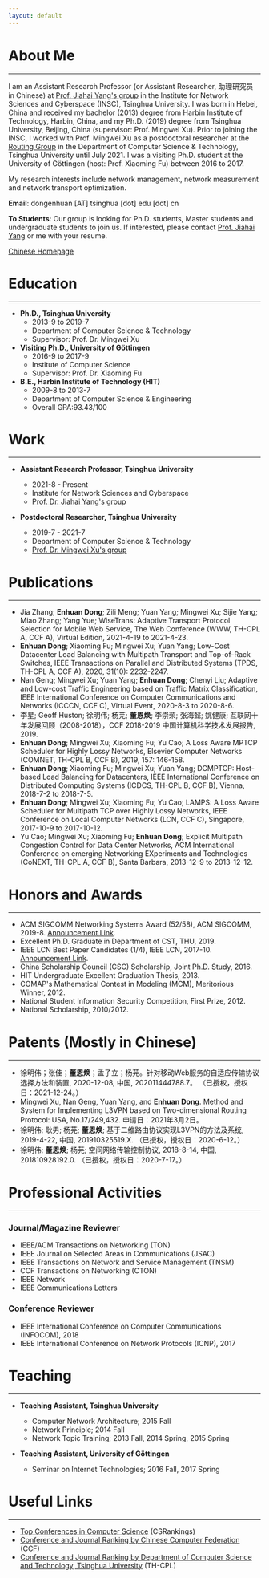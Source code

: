 ```yaml
---
layout: default
---
```


# About Me

* * *

I am an Assistant Research Professor (or Assistant Researcher, 助理研究员 in Chinese) at [Prof. Jiahai Yang's group](http://nmgroup.tsinghua.edu.cn/yjh/) in the Institute for Network Sciences and Cyberspace (INSC), Tsinghua University. I was born in Hebei, China and received my bachelor (2013) degree from Harbin Institute of Technology, Harbin, China, and my Ph.D. (2019) degree from Tsinghua University, Beijing, China (supervisor: Prof. Mingwei Xu). Prior to joining the INSC, I worked with Prof. Mingwei Xu as a postdoctoral researcher at the [Routing Group](http://routing.netlab.edu.cn/) in the Department of Computer Science & Technology, Tsinghua University until July 2021. I was a visiting Ph.D. student at the University of Göttingen (host: Prof. Xiaoming Fu) between 2016 to 2017.

My research interests include network management, network measurement and network transport optimization.

**Email**: dongenhuan \[AT\] tsinghua \[dot\] edu \[dot\] cn

**To Students**: Our group is looking for Ph.D. students, Master students and undergraduate students to join us. If interested, please contact [Prof. Jiahai Yang](http://nmgroup.tsinghua.edu.cn/yjh/) or me with your resume.

[Chinese Homepage](https://tsinghuadong.github.io/cn-tsinghuadong-personal-website/)

# Education

* * *

- **Ph.D., Tsinghua University**
  - 2013-9 to 2019-7
  - Department of Computer Science & Technology
  - Supervisor: Prof. Dr. Mingwei Xu
- **Visiting Ph.D., University of Göttingen**
  - 2016-9 to 2017-9
  - Institute of Computer Science
  - Supervisor: Prof. Dr. Xiaoming Fu
- **B.E., Harbin Institute of Technology (HIT)**
  - 2009-8 to 2013-7
  - Department of Computer Science & Engineering
  - Overall GPA:93.43/100

# Work

* * *

- **Assistant Research Professor, Tsinghua University**
  - 2021-8 - Present
  - Institute for Network Sciences and Cyberspace
  - [Prof. Dr. Jiahai Yang's group](http://nmgroup.tsinghua.edu.cn/yjh/)

- **Postdoctoral Researcher, Tsinghua University**
  - 2019-7 - 2021-7
  - Department of Computer Science & Technology
  - [Prof. Dr. Mingwei Xu's group](http://routing.netlab.edu.cn/tiki-index.php?page=Mingwei+Xu)

# Publications

* * *

- Jia Zhang; **Enhuan Dong**; Zili Meng; Yuan Yang; Mingwei Xu; Sijie Yang; Miao Zhang; Yang Yue; WiseTrans: Adaptive Transport Protocol Selection for Mobile Web Service, The Web Conference (WWW, TH-CPL A, CCF A), Virtual Edition, 2021-4-19 to 2021-4-23.
- **Enhuan Dong**; Xiaoming Fu; Mingwei Xu; Yuan Yang; Low-Cost Datacenter Load Balancing with Multipath Transport and Top-of-Rack Switches, IEEE Transactions on Parallel and Distributed Systems (TPDS, TH-CPL A, CCF A), 2020, 31(10): 2232-2247.
- Nan Geng; Mingwei Xu; Yuan Yang; **Enhuan Dong**; Chenyi Liu; Adaptive and Low-cost Traffic Engineering based on Traffic Matrix Classification, IEEE International Conference on Computer Communications and Networks (ICCCN, CCF C), Virtual Event, 2020-8-3 to 2020-8-6.
- 李星; Geoff Huston; 徐明伟; 杨芫; **董恩焕**; 李崇荣; 张海懿; 姚健康; 互联网十年发展回顾（2008-2018），CCF 2018-2019 中国计算机科学技术发展报告, 2019.
- **Enhuan Dong**; Mingwei Xu; Xiaoming Fu; Yu Cao; A Loss Aware MPTCP Scheduler for Highly Lossy Networks, Elsevier Computer Networks (COMNET, TH-CPL B, CCF B), 2019, 157: 146-158.
- **Enhuan Dong**; Xiaoming Fu; Mingwei Xu; Yuan Yang; DCMPTCP: Host-based Load Balancing for Datacenters, IEEE International Conference on Distributed Computing Systems (ICDCS, TH-CPL B, CCF B), Vienna, 2018-7-2 to 2018-7-5.
- **Enhuan Dong**; Mingwei Xu; Xiaoming Fu; Yu Cao; LAMPS: A Loss Aware Scheduler for Multipath TCP over Highly Lossy Networks, IEEE Conference on Local Computer Networks (LCN, CCF C), Singapore, 2017-10-9 to 2017-10-12.
- Yu Cao; Mingwei Xu; Xiaoming Fu; **Enhuan Dong**; Explicit Multipath Congestion Control for Data Center Networks, ACM International Conference on emerging Networking EXperiments and Technologies (CoNEXT, TH-CPL A, CCF B), Santa Barbara, 2013-12-9 to 2013-12-12.

# Honors and Awards

* * *

- ACM SIGCOMM Networking Systems Award (52/58), ACM SIGCOMM, 2019-8. [Announcement Link](https://www.sigcomm.org/content/sigcomm-networking-systems-award).
- Excellent Ph.D. Graduate in Department of CST, THU, 2019.
- IEEE LCN Best Paper Candidates (1/4), IEEE LCN, 2017-10. [Announcement Link](https://www.ieeelcn.org/prior/LCN42/Program_technical.html#S1569545642).
- China Scholarship Council (CSC) Scholarship, Joint Ph.D. Study, 2016.
- HIT Undergraduate Excellent Graduation Thesis, 2013.
- COMAP's Mathematical Contest in Modeling (MCM), Meritorious Winner, 2012.
- National Student Information Security Competition, First Prize, 2012.
- National Scholarship, 2010/2012.

# Patents (Mostly in Chinese)

* * *
- 徐明伟；张佳；**董恩焕**；孟子立；杨芫。针对移动Web服务的自适应传输协议选择方法和装置, 2020-12-08, 中国, 202011444788.7。 （已授权，授权日：2021-12-24。）
- Mingwei Xu, Nan Geng, Yuan Yang, and **Enhuan Dong**. Method and System for Implementing L3VPN based on Two-dimensional Routing Protocol: USA, No.17/249,432. 申请日：2021年3月2日。
- 徐明伟; 耿男; 杨芫; **董恩焕**; 基于二维路由协议实现L3VPN的方法及系统, 2019-4-22, 中国, 201910325519.X. （已授权，授权日：2020-6-12。）
- 徐明伟; **董恩焕**; 杨芫; 空间网络传输控制协议, 2018-8-14, 中国, 201810928192.0. （已授权，授权日：2020-7-17。）

# Professional Activities

* * *

### Journal/Magazine Reviewer

- IEEE/ACM Transactions on Networking (TON)
- IEEE Journal on Selected Areas in Communications (JSAC)
- IEEE Transactions on Network and Service Management (TNSM)
- CCF Transactions on Networking (CTON)
- IEEE Network
- IEEE Communications Letters

### Conference Reviewer

- IEEE International Conference on Computer Communications (INFOCOM), 2018
- IEEE International Conference on Network Protocols (ICNP), 2017

# Teaching

* * *

- **Teaching Assistant, Tsinghua University**
  - Computer Network Architecture; 2015 Fall
  - Network Principle; 2014 Fall
  - Network Topic Training;  2013 Fall, 2014 Spring, 2015 Spring

- **Teaching Assistant, University of Göttingen**
  - Seminar on Internet Technologies; 2016 Fall, 2017 Spring

# Useful Links

* * *

- [Top Conferences in Computer Science](http://csrankings.org/#/index?all&world) (CSRankings)
- [Conference and Journal Ranking by Chinese Computer Federation](https://www.ccf.org.cn/Academic_Evaluation/By_category/) (CCF)
- [Conference and Journal Ranking by Department of Computer Science and Technology, Tsinghua University](http://numbda.cs.tsinghua.edu.cn/~yuwj/TH-CPL.pdf) (TH-CPL)
